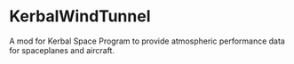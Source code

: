 # KerbalWindTunnel
A mod for Kerbal Space Program to provide atmospheric performance data for spaceplanes and aircraft.
